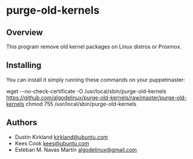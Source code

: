 purge-old-kernels
=================

Overview
--------

This program remove old kernel packages on Linux distros or Proxmox.


Installing
----------

You can install it simply running these commands on your puppetmaster:

   wget --no-check-certificate -O /usr/local/sbin/purge-old-kernels https://github.com/algodelinux/purge-old-kernels/raw/master/purge-old-kernels
   chmod 755 /usr/local/sbin/purge-old-kernels


## Authors

- Dustin Kirkland <kirkland@ubuntu.com>
- Kees Cook <kees@ubuntu.com>
- Esteban M. Navas Martín <algodelinux@gmail.com>
